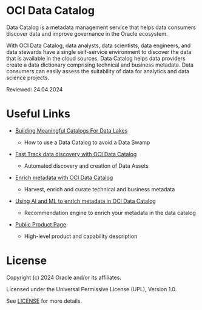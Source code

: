 # OCI Data Catalog
 
Data Catalog is a metadata management service that helps data consumers discover data and improve governance in the Oracle ecosystem.

With OCI Data Catalog, data analysts, data scientists, data engineers, and data stewards have a single self-service environment to discover the data that is available in the cloud sources. Data Catalog helps data providers create a data dictionary comprising technical and business metadata. Data consumers can easily assess the suitability of data for analytics and data science projects.

Reviewed: 24.04.2024
 
# Useful Links
 
- [Building Meaningful Catalogs For Data Lakes](https://blogs.oracle.com/dataintegration/post/)
    - How to use a Data Catalog to avoid a Data Swamp
     
- [Fast Track data discovery with OCI Data Catalog](https://blogs.oracle.com/cloud-infrastructure/post/fast-track-data-discovery-with-new-release-of-oci-data-catalog)
    - Automated discovery and creation of Data Assets

- [Enrich metadata with OCI Data Catalog](https://blogs.oracle.com/dataintegration/post/enrich-metadata-with-oracle-cloud-infrastructure-data-catalog)
    - Harvest, enrich and curate technical and business metadata
    
- [Using AI and ML to enrich metadata in OCI Data Catalog](https://blogs.oracle.com/dataintegration/post/using-ai-and-ml-to-enrich-metadata-in-data-catalog)
    - Recommendation engine to enrich your metadata in the data catalog
 
- [Public Product Page](https://www.oracle.com/be/big-data/data-catalog/what-is-a-data-catalog/)
    - High-level product and capability description

 
# License

Copyright (c) 2024 Oracle and/or its affiliates.

Licensed under the Universal Permissive License (UPL), Version 1.0.

See [LICENSE](https://github.com/oracle-devrel/technology-engineering/blob/main/LICENSE) for more details.
